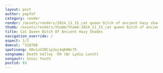 ```yaml
---
layout: post
author: pepfof
category: render
render: /assets/renders/2024_11_15_cat queen bitch of ancient hazy shades.png
thumb: /assets/renders/thumb/thumb-2024_11_15_cat queen bitch of ancient hazy shades.png
title: Cat Queen Bitch Of Ancient Hazy Shades
navigation_override: /
aspect: 1/1
domcol: ^310708
spotisong: 6Ov1uV2DCipJwj4q04Wc75
songname: Death Valley '69 (W/ Lydia Lunch)
songautr: Sonic Youth
postid: 83
---
```


<!--USER BEGIN 1-->

<!--USER END 1-->

<!--more-->
<!--USER BEGIN 2-->

<!--USER END 2-->

